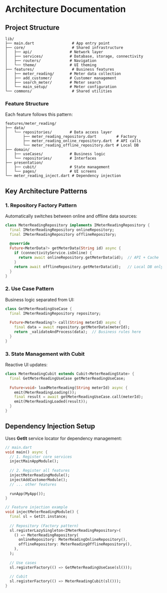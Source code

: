 # Architecture Documentation


## Project Structure

```
lib/
├── main.dart                 # App entry point
├── core/                     # Shared infrastructure
│   ├── api/                 # Network layer
│   ├── services/            # Database, storage, connectivity
│   ├── routers/             # Navigation
│   └── theme/               # UI theming
├── features/                 # Business features
│   ├── meter_reading/       # Meter data collection
│   ├── add_customer/        # Customer management
│   ├── search_meter/        # Meter search
│   └── main_setup/          # Meter configuration
└── commons/                  # Shared utilities
```

### Feature Structure
Each feature follows this pattern:

```
features/meter_reading/
├── data/
│   └── repositories/        # Data access layer
│       ├── meter_reading_repository.dart         # Factory
│       ├── meter_reading_online_repository.dart  # API calls
│       └── meter_reading_offline_repository.dart # Local DB
├── domain/
│   ├── useCases/            # Business logic
│   └── repositories/        # Interfaces
├── presentation/
│   ├── cubit/               # State management
│   └── pages/               # UI screens
└── meter_reading_inject.dart # Dependency injection
```

## Key Architecture Patterns

### 1. Repository Factory Pattern
Automatically switches between online and offline data sources:

```dart
class MeterReadingRepository implements IMeterReadingRepository {
  final IMeterReadingRepository onlineRepository;
  final IMeterReadingRepository offlineRepository;
  
  @override
  Future<MeterData?> getMeterData(String id) async {
    if (connectivityService.isOnline) {
      return await onlineRepository.getMeterData(id);  // API + Cache
    }
    return await offlineRepository.getMeterData(id);   // Local DB only
  }
}
```

### 2. Use Case Pattern  
Business logic separated from UI:

```dart
class GetMeterReadingUseCase {
  final IMeterReadingRepository repository;
  
  Future<MeterReading?> call(String meterId) async {
    final data = await repository.getMeterData(meterId);
    return _validateAndProcess(data);  // Business rules here
  }
}
```

### 3. State Management with Cubit
Reactive UI updates:

```dart
class MeterReadingCubit extends Cubit<MeterReadingState> {
  final GetMeterReadingUseCase getMeterReadingUseCase;
  
  Future<void> loadMeterReading(String meterId) async {
    emit(MeterReadingLoading());
    final result = await getMeterReadingUseCase.call(meterId);
    emit(MeterReadingLoaded(result));
  }
}
```

## Dependency Injection Setup

Uses **GetIt** service locator for dependency management:

```dart
// main.dart
void main() async {
  // 1. Register core services
  injectMainAppModule();
  
  // 2. Register all features
  injectMeterReadingModule();
  injectAddCustomerModule();
  // ... other features
  
  runApp(MyApp());
}

// Feature injection example
void injectMeterReadingModule() {
  final sl = GetIt.instance;
  
  // Repository (Factory pattern)
  sl.registerLazySingleton<IMeterReadingRepository>(
    () => MeterReadingRepository(
      onlineRepository: MeterReadingOnlineRepository(),
      offlineRepository: MeterReadingOfflineRepository(),
    ),
  );
  
  // Use cases
  sl.registerFactory(() => GetMeterReadingUseCase(sl()));
  
  // Cubit
  sl.registerFactory(() => MeterReadingCubit(sl()));
}
```
